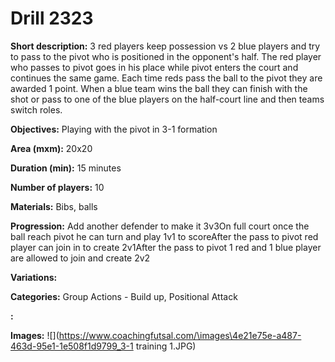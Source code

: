 # Drill 2323

**Short description:**
3 red players keep possession vs 2 blue players and try to pass to the pivot who is positioned in the opponent's half. The red player who passes to pivot goes in his place while pivot enters the court and continues the same game. Each time reds pass the ball to the pivot they are awarded 1 point. When a blue team wins the ball they can finish with the shot or pass to one of the blue players on the half-court line and then teams switch roles.

**Objectives:**
Playing with the pivot in 3-1 formation

**Area (mxm):**
20x20

**Duration (min):**
15 minutes

**Number of players:**
10

**Materials:**
Bibs, balls

**Progression:**
Add another defender to make it 3v3On full court once the ball reach pivot he can turn and play 1v1 to scoreAfter the pass to pivot red player can join in to create 2v1After the pass to pivot 1 red and 1 blue player are allowed to join and create 2v2

**Variations:**


**Categories:**
Group Actions - Build up, Positional Attack

**:**


**Images:**
![](https://www.coachingfutsal.com/\images\4e21e75e-a487-463d-95e1-1e508f1d9799_3-1 training 1.JPG)

